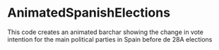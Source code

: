 # AnimatedSpanishElections
This code creates an animated barchar showing the change in vote intention for the main political parties in Spain before de 28A elections
